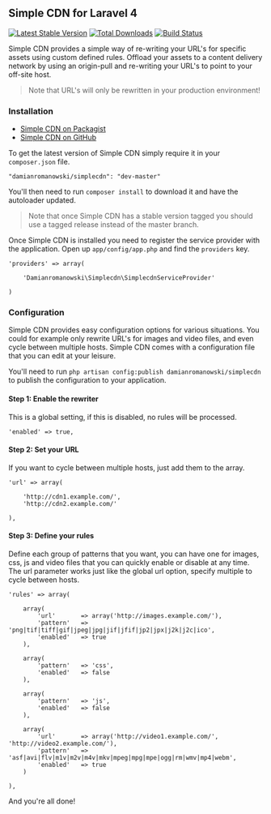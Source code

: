 ## Simple CDN for Laravel 4

[![Latest Stable Version](https://poser.pugx.org/damianromanowski/simplecdn/v/stable.png)](https://packagist.org/packages/damianromanowski/simplecdn) [![Total Downloads](https://poser.pugx.org/damianromanowski/simplecdn/downloads.png)](https://packagist.org/packages/damianromanowski/simplecdn) [![Build Status](https://travis-ci.org/damianromanowski/simplecdn.png?branch=master)](https://travis-ci.org/damianromanowski/simplecdn)

Simple CDN provides a simple way of re-writing your URL's for specific assets using custom defined rules.
Offload your assets to a content delivery network by using an origin-pull and re-writing your URL's to point to your off-site host.

> Note that URL's will only be rewritten in your production environment!

### Installation

- [Simple CDN on Packagist](https://packagist.org/packages/damianromanowski/simplecdn)
- [Simple CDN on GitHub](https://github.com/damianromanowski/simplecdn)

To get the latest version of Simple CDN simply require it in your `composer.json` file.

~~~
"damianromanowski/simplecdn": "dev-master"
~~~

You'll then need to run `composer install` to download it and have the autoloader updated.

> Note that once Simple CDN has a stable version tagged you should use a tagged release instead of the master branch.

Once Simple CDN is installed you need to register the service provider with the application. Open up `app/config/app.php` and find the `providers` key.

~~~
'providers' => array(
    
    'Damianromanowski\Simplecdn\SimplecdnServiceProvider'

)
~~~

### Configuration

Simple CDN provides easy configuration options for various situations. You could for example only rewrite URL's for images and video files, and even cycle between multiple hosts.
Simple CDN comes with a configuration file that you can edit at your leisure.

You'll need to run `php artisan config:publish damianromanowski/simplecdn` to publish the configuration to your application.

#### Step 1: Enable the rewriter
This is a global setting, if this is disabled, no rules will be processed.
~~~
'enabled' => true,
~~~

#### Step 2: Set your URL
If you want to cycle between multiple hosts, just add them to the array.
~~~
'url' => array(

	'http://cdn1.example.com/',
	'http://cdn2.example.com/'

),
~~~

#### Step 3: Define your rules
Define each group of patterns that you want, you can have one for images, css, js and video files that you can quickly enable or disable at any time.
The url parameter works just like the global url option, specify multiple to cycle between hosts.
~~~
'rules' => array(

	array(
	    'url'       => array('http://images.example.com/'),
		'pattern'	=> 'png|tif|tiff|gif|jpeg|jpg|jif|jfif|jp2|jpx|j2k|j2c|ico',
		'enabled'	=> true
	),

	array(
		'pattern'	=> 'css',
		'enabled'	=> false
	),

	array(
		'pattern'	=> 'js',
		'enabled'	=> false
	),
	
	array(
	    'url'       => array('http://video1.example.com/', 'http://video2.example.com/'),
		'pattern'	=> 'asf|avi|flv|m1v|m2v|m4v|mkv|mpeg|mpg|mpe|ogg|rm|wmv|mp4|webm',
		'enabled'	=> true
	)
	
),
~~~

And you're all done!
